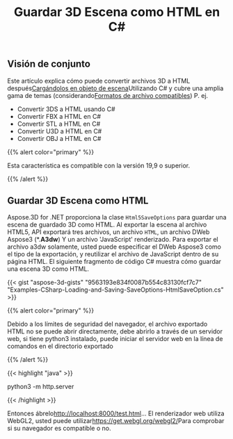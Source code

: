 ﻿---
title: Guardar 3D Escena como HTML en C#
linktitle: Guardar 3D Escena como HTML
type: docs
weight: 90
url: /es/net/save-3d-scene-as-html/
---
## **Visión de conjunto**

Este artículo explica cómo puede convertir archivos 3D a HTML después[Cargándolos en objeto de escena](https://docs.aspose.com/3d/net/create-and-read-an-existing-3d-scene/)Utilizando C# y cubre una amplia gama de temas (considerando[Formatos de archivo compatibles](https://docs.aspose.com/3d/net/supported-file-formats/)) P. ej.

- Convertir 3DS a HTML usando C#
- Convertir FBX a HTML en C#
- Convertir STL a HTML en C#
- Convertir U3D a HTML en C#
- Convertir OBJ a HTML en C#


{{% alert color="primary" %}} 

Esta característica es compatible con la versión 19,9 o superior.

{{% /alert %}} 
## **Guardar 3D Escena como HTML**
Aspose.3D for .NET proporciona la clase `Html5SaveOptions` para guardar una escena de guardado 3D como HTML. Al exportar la escena al archivo HTML5, API exportará tres archivos, un archivo `HTML`, un archivo DWeb Aspose3 (*.**A3dw**) Y un archivo 'JavaScript' renderizado. Para exportar el archivo a3dw solamente, usted puede especificar el DWeb Aspose3 como el tipo de la exportación, y reutilizar el archivo de JavaScript dentro de su página HTML. El siguiente fragmento de código C# muestra cómo guardar una escena 3D como HTML.



{{< gist "aspose-3d-gists" "9563193e834f0087b554c83130fcf7c7" "Examples-CSharp-Loading-and-Saving-SaveOptions-HtmlSaveOption.cs" >}}

{{% alert color="primary" %}} 

Debido a los límites de seguridad del navegador, el archivo exportado HTML no se puede abrir directamente, debe abrirlo a través de un servidor web, si tiene python3 instalado, puede iniciar el servidor web en la línea de comandos en el directorio exportado

{{% /alert %}} 

{{< highlight "java" >}}

 python3 -m http.server

{{< /highlight >}}

Entonces ábrelo<http://localhost:8000/test.html>... El renderizador web utiliza WebGL2, usted puede utilizar<https://get.webgl.org/webgl2/>Para comprobar si su navegador es compatible o no.


